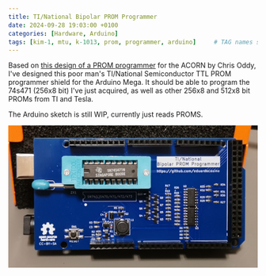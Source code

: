 ```yaml
---
title: TI/National Bipolar PROM Programmer
date: 2024-09-28 19:03:00 +0100
categories: [Hardware, Arduino]
tags: [kim-1, mtu, k-1013, prom, programmer, arduino]     # TAG names should always be lowercase
---
```

Based on [this design of a PROM programmer](https://theoddys.com/acorn/replica_boards/tesla_prom_programmer_board/tesla_prom_programmer_board.html) for the ACORN by Chris Oddy, I've designed this poor man's TI/National Semiconductor TTL PROM programmer shield for the Arduino Mega. It should be able to program the 74s471 (256x8 bit) I've just acquired, as well as other 256x8 and 512x8 bit PROMs from TI and Tesla.

The Arduino sketch is still WIP, currently just reads PROMS.

![img-description](/assets/img/posts/2024-09-28-TI-National-Bipolar-PROM-Programmer/programmer.jpg)

